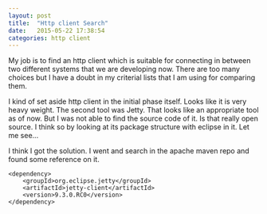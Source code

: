 ```yaml
---
layout: post
title:  "Http client Search"
date:   2015-05-22 17:38:54
categories: http client
---
```


My job is to find an http client which is suitable for connecting in between two different systems that we are developing now.  There are too many choices but I have a doubt in my criterial lists that I am using for comparing them.  

I kind of set aside http client in the initial phase itself.  Looks like it is very heavy weight.  The second tool was Jetty.  That looks like an appropriate tool as of now.  But I was not able to find the source code of it.  Is that really open source.  I think so by looking at its package structure with eclipse in it.  Let me see...

I think I got the solution.  I went and search in the apache maven repo and found some reference on it.

	<dependency>
	    <groupId>org.eclipse.jetty</groupId>
	    <artifactId>jetty-client</artifactId>
	    <version>9.3.0.RC0</version>
	</dependency>
